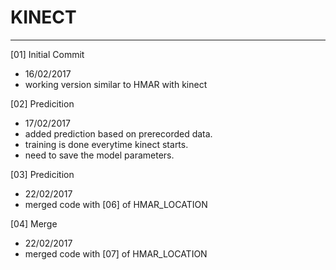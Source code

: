 # KINECT
---

[01] Initial Commit
- 16/02/2017
- working version similar to HMAR with kinect

[02] Predicition
- 17/02/2017
- added prediction based on prerecorded data.
- training is done everytime kinect starts.
- need to save the model parameters.

[03] Predicition
- 22/02/2017
- merged code with [06] of HMAR_LOCATION

[04] Merge
- 22/02/2017
- merged code with [07] of HMAR_LOCATION
